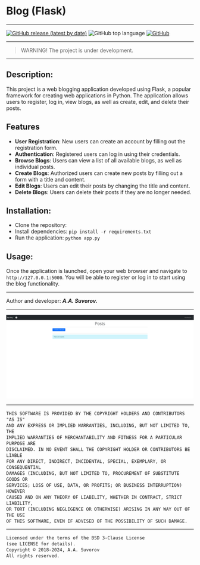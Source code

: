 # Blog (Flask)

***

[![GitHub release (latest by date)](https://img.shields.io/github/v/release/smartlegionlab/blog_flask)](https://github.com/smartlegionlab/blog_flask/)
![GitHub top language](https://img.shields.io/github/languages/top/smartlegionlab/blog_flask)
[![GitHub](https://img.shields.io/github/license/smartlegionlab/blog_flask)](https://github.com/smartlegionlab/blog_flask/blob/master/LICENSE)

***

> WARNING! The project is under development.

***

## Description:

This project is a web blogging application developed using
Flask, a popular framework for creating web applications in Python.
The application allows users to register, log in, view blogs,
as well as create, edit, and delete their posts.

## Features

- **User Registration**: New users can create an account by filling out the registration form.
- **Authentication**: Registered users can log in using their credentials.
- **Browse Blogs**: Users can view a list of all available blogs, as well as individual posts.
- **Create Blogs**: Authorized users can create new posts by filling out a form with a title and content.
- **Edit Blogs**: Users can edit their posts by changing the title and content.
- **Delete Blogs**: Users can delete their posts if they are no longer needed.

## Installation:

- Clone the repository:
- Install dependencies: `pip install -r requirements.txt`
- Run the application: `python app.py`

## Usage:

Once the application is launched, open your web browser and navigate to `http://127.0.0.1:5000`. 
You will be able to register or log in to start using the blog functionality.

***

Author and developer: ___A.A. Suvorov.___

***

![LOGO](https://github.com/smartlegionlab/blog_flask/raw/master/data/images/logo.png)

***

    THIS SOFTWARE IS PROVIDED BY THE COPYRIGHT HOLDERS AND CONTRIBUTORS "AS IS"
    AND ANY EXPRESS OR IMPLIED WARRANTIES, INCLUDING, BUT NOT LIMITED TO, THE
    IMPLIED WARRANTIES OF MERCHANTABILITY AND FITNESS FOR A PARTICULAR PURPOSE ARE
    DISCLAIMED. IN NO EVENT SHALL THE COPYRIGHT HOLDER OR CONTRIBUTORS BE LIABLE
    FOR ANY DIRECT, INDIRECT, INCIDENTAL, SPECIAL, EXEMPLARY, OR CONSEQUENTIAL
    DAMAGES (INCLUDING, BUT NOT LIMITED TO, PROCUREMENT OF SUBSTITUTE GOODS OR
    SERVICES; LOSS OF USE, DATA, OR PROFITS; OR BUSINESS INTERRUPTION) HOWEVER
    CAUSED AND ON ANY THEORY OF LIABILITY, WHETHER IN CONTRACT, STRICT LIABILITY,
    OR TORT (INCLUDING NEGLIGENCE OR OTHERWISE) ARISING IN ANY WAY OUT OF THE USE
    OF THIS SOFTWARE, EVEN IF ADVISED OF THE POSSIBILITY OF SUCH DAMAGE.

***

    Licensed under the terms of the BSD 3-Clause License
    (see LICENSE for details).
    Copyright © 2018-2024, A.A. Suvorov
    All rights reserved.


